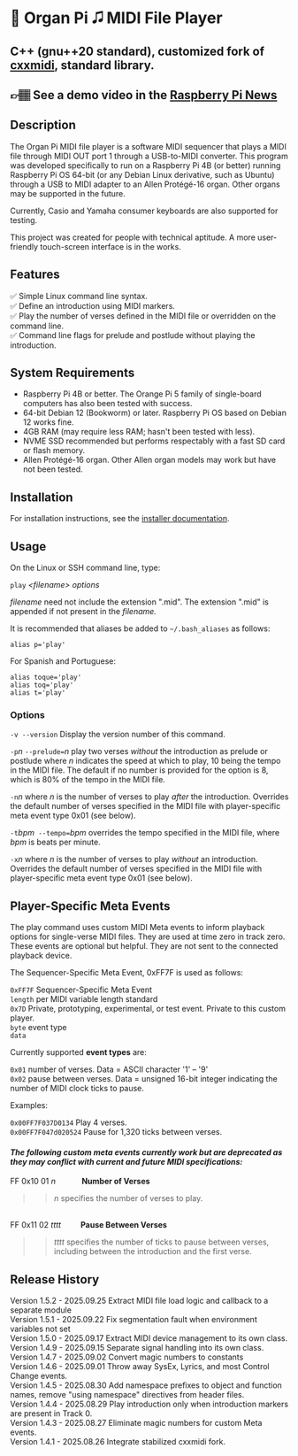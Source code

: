 # 🎹 Organ Pi 🎜 MIDI File Player
## C++ (gnu++20 standard), customized fork of [cxxmidi](https://github.com/eugeneolsen/cxxmidi), standard library.
## 👉🏽 See a demo video in the <a href="https://www.raspberrypi.com/news/raspberry-pi-is-this-churchs-new-organist/" target="_blank">Raspberry Pi News</a>
## Description
The Organ Pi MIDI file player is a software MIDI sequencer that plays a MIDI file through MIDI OUT port 1 through a USB-to-MIDI converter.  This program was developed specifically to run on a Raspberry Pi 4B (or better) running Raspberry Pi OS 64-bit (or any Debian Linux derivative, such as Ubuntu) through a USB to MIDI adapter to an Allen Protégé-16 organ.  Other organs may be supported in the future.

Currently, Casio and Yamaha consumer keyboards are also supported for testing.

This project was created for people with technical aptitude.  A more user-friendly touch-screen interface is in the works.

## Features
✅ Simple Linux command line syntax.<br>
✅ Define an introduction using MIDI markers.<br>
✅ Play the number of verses defined in the MIDI file or overridden on the command line.<br>
✅ Command line flags for prelude and postlude without playing the introduction.<br>

## System Requirements
- Raspberry Pi 4B or better.  The Orange Pi 5 family of single-board computers has also been tested with success.
- 64-bit Debian 12 (Bookworm) or later.  Raspberry Pi OS based on Debian 12 works fine.
- 4GB RAM (may require less RAM; hasn't been tested with less).
- NVME SSD recommended but performs respectably with a fast SD card or flash memory.
- Allen Protégé-16 organ.  Other Allen organ models may work but have not been tested.

## Installation
For installation instructions, see the [installer documentation](midiplay-installer/README.md).

## Usage 
On the Linux or SSH command line, type:

`play` *<filename\>* *options*

*filename* need not include the extension ".mid".  The extension ".mid" is appended if not present in the *filename.*

It is recommended that aliases be added to `~/.bash_aliases` as follows:

`alias p='play'`

For Spanish and Portuguese:

`alias toque='play'`<br>
`alias toq='play'`<br>
`alias t='play'`



### Options
`-v --version`  Display the version number of this command.

`-p`*n* `--prelude=`*n* play two verses *without* the introduction as prelude or postlude where *n* indicates the speed at which to play, 10 being the tempo in the MIDI file.  The default if no number is provided for the option is 8, which is 80% of the tempo in the MIDI file.

`-n`*n* where *n* is the number of verses to play *after* the introduction.  Overrides the default number of verses specified in the MIDI file with player-specific meta event type 0x01 (see below).

`-t`*bpm*` --tempo=`*bpm*  overrides the tempo specified in the MIDI file,
where *bpm* is beats per minute.

`-x`*n* where *n* is the number of verses to play *without* an introduction.  Overrides the default number of verses specified in the MIDI file with player-specific meta event type 0x01 (see below).

## Player-Specific Meta Events
The play command uses custom MIDI Meta events to inform playback options for single-verse MIDI files.  They are used at time zero in track zero. These events are optional but helpful.  They are not sent to the connected playback device.

The Sequencer-Specific Meta Event, 0xFF7F is used as follows:

`0xFF7F` Sequencer-Specific Meta Event<br>
`length` per MIDI variable length standard<br>
`0x7D` Private, prototyping, experimental, or test event. Private to this custom player.<br>
`byte` event type<br>
`data`

Currently supported **event types** are:

`0x01` number of verses. Data = ASCII character '1' – '9'<br>
`0x02` pause between verses.  Data = unsigned 16-bit integer indicating the number of MIDI clock ticks to pause.

Examples:

`0x00FF7F037D0134` Play 4 verses.<br>
`0x00FF7F047d020524` Pause for 1,320 ticks between verses.

#### *The following custom meta events currently work but are deprecated as they may conflict with current and future MIDI specifications:*

FF 0x10 01 <i>n</i> &nbsp;&nbsp;&nbsp;&nbsp;&nbsp;&nbsp;&nbsp;&nbsp;&nbsp;&nbsp;&nbsp;<b>Number of Verses</b>

>>*n* specifies the number of verses to play.

<br>
FF 0x11 02 <i>tttt</i>&nbsp;&nbsp;&nbsp;&nbsp;&nbsp;&nbsp;&nbsp;&nbsp <b>Pause Between Verses</b>

>>*tttt* specifies the number of ticks to pause between verses, including between the introduction and the first verse.

## Release History
Version 1.5.2 - 2025.09.25 Extract MIDI file load logic and callback to a separate module<br>
Version 1.5.1 - 2025.09.22 Fix segmentation fault when environment variables not set<br>
Version 1.5.0 - 2025.09.17 Extract MIDI device management to its own class.<br>
Version 1.4.9 - 2025.09.15 Separate signal handling into its own class.<br>
Version 1.4.7 - 2025.09.02 Convert magic numbers to constants<br>
Version 1.4.6 - 2025.09.01 Throw away SysEx, Lyrics, and most Control Change events.<br>
Version 1.4.5 - 2025.08.30 Add namespace prefixes to object and function names, remove "using namespace" directives from header files.<br>
Version 1.4.4 - 2025.08.29 Play introduction only when introduction markers are present in Track 0.<br>
Version 1.4.3 - 2025.08.27 Eliminate magic numbers for custom Meta events.<br>
Version 1.4.1 - 2025.08.26 Integrate stabilized cxxmidi fork.